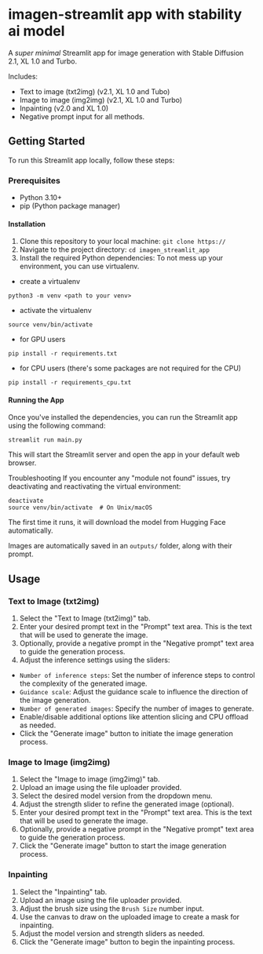 # imagen-streamlit app with stability ai model

A *super minimal* Streamlit app for image generation with Stable Diffusion 2.1, XL 1.0 and Turbo.

Includes:
- Text to image (txt2img) (v2.1, XL 1.0 and Tubo)
- Image to image (img2img) (v2.1, XL 1.0 and Turbo)
- Inpainting (v2.0 and XL 1.0)
- Negative prompt input for all methods.

## Getting Started
To run this Streamlit app locally, follow these steps:

### Prerequisites
- Python 3.10+
- pip (Python package manager)

#### Installation
1. Clone this repository to your local machine:
```git clone https://```
2. Navigate to the project directory:
```cd imagen_streamlit_app```
3. Install the required Python dependencies:
To not mess up your environment, you can use virtualenv.
* create a virtualenv
```
python3 -m venv <path to your venv>
```
* activate the virtualenv
```
source venv/bin/activate
```
* for GPU users
```
pip install -r requirements.txt
```
* for CPU users (there's some packages are not required for the CPU)
```
pip install -r requirements_cpu.txt
```
#### Running the App
Once you've installed the dependencies, you can run the Streamlit app using the following command:

```
streamlit run main.py
```
This will start the Streamlit server and open the app in your default web browser.

Troubleshooting
If you encounter any "module not found" issues, try deactivating and reactivating the virtual environment:
```
deactivate
source venv/bin/activate  # On Unix/macOS
```

The first time it runs, it will download the model from Hugging Face automatically.

Images are automatically saved in an `outputs/` folder, along with their prompt.

## Usage
### **Text to Image (txt2img)**
1. Select the "Text to Image (txt2img)" tab.
2. Enter your desired prompt text in the "Prompt" text area. This is the text that will be used to generate the image.
3. Optionally, provide a negative prompt in the "Negative prompt" text area to guide the generation process.
4. Adjust the inference settings using the sliders:
  * `Number of inference steps`: Set the number of inference steps to control the complexity of the generated image.
  * `Guidance scale`: Adjust the guidance scale to influence the direction of the image generation.
  * `Number of generated images`: Specify the number of images to generate.
  * Enable/disable additional options like attention slicing and CPU offload as needed.
  * Click the "Generate image" button to initiate the image generation process.

### **Image to Image (img2img)**
1. Select the "Image to image (img2img)" tab.
2. Upload an image using the file uploader provided.
3. Select the desired model version from the dropdown menu.
4. Adjust the strength slider to refine the generated image (optional).
5. Enter your desired prompt text in the "Prompt" text area. This is the text that will be used to generate the image.
6. Optionally, provide a negative prompt in the "Negative prompt" text area to guide the generation process.
7. Click the "Generate image" button to start the image generation process.

### **Inpainting**
1. Select the "Inpainting" tab.
2. Upload an image using the file uploader provided.
3. Adjust the brush size using the `Brush Size` number input.
4. Use the canvas to draw on the uploaded image to create a mask for inpainting.
5. Adjust the model version and strength sliders as needed.
5. Click the "Generate image" button to begin the inpainting process.
